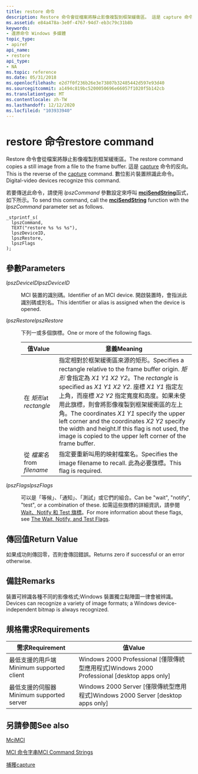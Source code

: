 ```yaml
---
title: restore 命令
description: Restore 命令會從檔案將靜止影像複製到框架緩衝區。 這是 capture 命令的反向。 數位影片裝置辨識此命令。
ms.assetid: e84a478a-3e0f-4767-94d7-eb3c79c31b8b
keywords:
- 還原命令 Windows 多媒體
topic_type:
- apiref
api_name:
- restore
api_type:
- NA
ms.topic: reference
ms.date: 05/31/2018
ms.openlocfilehash: e2d7f0f236b26e3e73807b32485442d597e93d40
ms.sourcegitcommit: a1494c819bc5200050696e66057f1020f5b142cb
ms.translationtype: MT
ms.contentlocale: zh-TW
ms.lasthandoff: 12/12/2020
ms.locfileid: "103933940"
---
```

# <a name="restore-command"></a><span data-ttu-id="9bcbe-106">restore 命令</span><span class="sxs-lookup"><span data-stu-id="9bcbe-106">restore command</span></span>

<span data-ttu-id="9bcbe-107">Restore 命令會從檔案將靜止影像複製到框架緩衝區。</span><span class="sxs-lookup"><span data-stu-id="9bcbe-107">The restore command copies a still image from a file to the frame buffer.</span></span> <span data-ttu-id="9bcbe-108">這是 [capture](capture.md) 命令的反向。</span><span class="sxs-lookup"><span data-stu-id="9bcbe-108">This is the reverse of the [capture](capture.md) command.</span></span> <span data-ttu-id="9bcbe-109">數位影片裝置辨識此命令。</span><span class="sxs-lookup"><span data-stu-id="9bcbe-109">Digital-video devices recognize this command.</span></span>

<span data-ttu-id="9bcbe-110">若要傳送此命令，請使用 *lpszCommand* 參數設定來呼叫 [**mciSendString**](/previous-versions//dd757161(v=vs.85))函式，如下所示。</span><span class="sxs-lookup"><span data-stu-id="9bcbe-110">To send this command, call the [**mciSendString**](/previous-versions//dd757161(v=vs.85)) function with the *lpszCommand* parameter set as follows.</span></span>

``` syntax
_stprintf_s(
  lpszCommand, 
  TEXT("restore %s %s %s"), 
  lpszDeviceID, 
  lpszRestore, 
  lpszFlags
); 
```

## <a name="parameters"></a><span data-ttu-id="9bcbe-111">參數</span><span class="sxs-lookup"><span data-stu-id="9bcbe-111">Parameters</span></span>

<dl> <dt>

<span data-ttu-id="9bcbe-112"><span id="lpszDeviceID"></span><span id="lpszdeviceid"></span><span id="LPSZDEVICEID"></span>*lpszDeviceID*</span><span class="sxs-lookup"><span data-stu-id="9bcbe-112"><span id="lpszDeviceID"></span><span id="lpszdeviceid"></span><span id="LPSZDEVICEID"></span>*lpszDeviceID*</span></span>
</dt> <dd>

<span data-ttu-id="9bcbe-113">MCI 裝置的識別碼。</span><span class="sxs-lookup"><span data-stu-id="9bcbe-113">Identifier of an MCI device.</span></span> <span data-ttu-id="9bcbe-114">開啟裝置時，會指派此識別碼或別名。</span><span class="sxs-lookup"><span data-stu-id="9bcbe-114">This identifier or alias is assigned when the device is opened.</span></span>

</dd> <dt>

<span data-ttu-id="9bcbe-115"><span id="lpszRestore"></span><span id="lpszrestore"></span><span id="LPSZRESTORE"></span>*lpszRestore*</span><span class="sxs-lookup"><span data-stu-id="9bcbe-115"><span id="lpszRestore"></span><span id="lpszrestore"></span><span id="LPSZRESTORE"></span>*lpszRestore*</span></span>
</dt> <dd>

<span data-ttu-id="9bcbe-116">下列一或多個旗標。</span><span class="sxs-lookup"><span data-stu-id="9bcbe-116">One or more of the following flags.</span></span>



| <span data-ttu-id="9bcbe-117">值</span><span class="sxs-lookup"><span data-stu-id="9bcbe-117">Value</span></span>           | <span data-ttu-id="9bcbe-118">意義</span><span class="sxs-lookup"><span data-stu-id="9bcbe-118">Meaning</span></span>                                                                                                                                                                                                                                                                                                                         |
|-----------------|---------------------------------------------------------------------------------------------------------------------------------------------------------------------------------------------------------------------------------------------------------------------------------------------------------------------------------|
| <span data-ttu-id="9bcbe-119">在 *矩形*</span><span class="sxs-lookup"><span data-stu-id="9bcbe-119">at *rectangle*</span></span>  | <span data-ttu-id="9bcbe-120">指定相對於框架緩衝區來源的矩形。</span><span class="sxs-lookup"><span data-stu-id="9bcbe-120">Specifies a rectangle relative to the frame buffer origin.</span></span> <span data-ttu-id="9bcbe-121">*矩形* 會指定為 *X1 Y1 X2 Y2*。</span><span class="sxs-lookup"><span data-stu-id="9bcbe-121">The *rectangle* is specified as *X1 Y1 X2 Y2*.</span></span> <span data-ttu-id="9bcbe-122">座標 *X1 Y1* 指定左上角，而座標 *X2 Y2* 指定寬度和高度。如果未使用此旗標，則會將影像複製到框架緩衝區的左上角。</span><span class="sxs-lookup"><span data-stu-id="9bcbe-122">The coordinates *X1 Y1* specify the upper left corner and the coordinates *X2 Y2* specify the width and height.If this flag is not used, the image is copied to the upper left corner of the frame buffer.</span></span><br/> |
| <span data-ttu-id="9bcbe-123">從 *檔案名*</span><span class="sxs-lookup"><span data-stu-id="9bcbe-123">from *filename*</span></span> | <span data-ttu-id="9bcbe-124">指定要重新叫用的映射檔案名。</span><span class="sxs-lookup"><span data-stu-id="9bcbe-124">Specifies the image filename to recall.</span></span> <span data-ttu-id="9bcbe-125">此為必要旗標。</span><span class="sxs-lookup"><span data-stu-id="9bcbe-125">This flag is required.</span></span>                                                                                                                                                                                                                                                                  |



 

</dd> <dt>

<span data-ttu-id="9bcbe-126"><span id="lpszFlags"></span><span id="lpszflags"></span><span id="LPSZFLAGS"></span>*lpszFlags*</span><span class="sxs-lookup"><span data-stu-id="9bcbe-126"><span id="lpszFlags"></span><span id="lpszflags"></span><span id="LPSZFLAGS"></span>*lpszFlags*</span></span>
</dt> <dd>

<span data-ttu-id="9bcbe-127">可以是「等候」、「通知」、「測試」或它們的組合。</span><span class="sxs-lookup"><span data-stu-id="9bcbe-127">Can be "wait", "notify", "test", or a combination of these.</span></span> <span data-ttu-id="9bcbe-128">如需這些旗標的詳細資訊，請參閱 [Wait、Notify 和 Test 旗標](the-wait-notify-and-test-flags.md)。</span><span class="sxs-lookup"><span data-stu-id="9bcbe-128">For more information about these flags, see [The Wait, Notify, and Test Flags](the-wait-notify-and-test-flags.md).</span></span>

</dd> </dl>

## <a name="return-value"></a><span data-ttu-id="9bcbe-129">傳回值</span><span class="sxs-lookup"><span data-stu-id="9bcbe-129">Return Value</span></span>

<span data-ttu-id="9bcbe-130">如果成功則傳回零，否則會傳回錯誤。</span><span class="sxs-lookup"><span data-stu-id="9bcbe-130">Returns zero if successful or an error otherwise.</span></span>

## <a name="remarks"></a><span data-ttu-id="9bcbe-131">備註</span><span class="sxs-lookup"><span data-stu-id="9bcbe-131">Remarks</span></span>

<span data-ttu-id="9bcbe-132">裝置可辨識各種不同的影像格式;Windows 裝置獨立點陣圖一律會被辨識。</span><span class="sxs-lookup"><span data-stu-id="9bcbe-132">Devices can recognize a variety of image formats; a Windows device-independent bitmap is always recognized.</span></span>

## <a name="requirements"></a><span data-ttu-id="9bcbe-133">規格需求</span><span class="sxs-lookup"><span data-stu-id="9bcbe-133">Requirements</span></span>



| <span data-ttu-id="9bcbe-134">需求</span><span class="sxs-lookup"><span data-stu-id="9bcbe-134">Requirement</span></span> | <span data-ttu-id="9bcbe-135">值</span><span class="sxs-lookup"><span data-stu-id="9bcbe-135">Value</span></span> |
|-------------------------------------|------------------------------------------------------------|
| <span data-ttu-id="9bcbe-136">最低支援的用戶端</span><span class="sxs-lookup"><span data-stu-id="9bcbe-136">Minimum supported client</span></span><br/> | <span data-ttu-id="9bcbe-137">Windows 2000 Professional \[僅限傳統型應用程式\]</span><span class="sxs-lookup"><span data-stu-id="9bcbe-137">Windows 2000 Professional \[desktop apps only\]</span></span><br/> |
| <span data-ttu-id="9bcbe-138">最低支援的伺服器</span><span class="sxs-lookup"><span data-stu-id="9bcbe-138">Minimum supported server</span></span><br/> | <span data-ttu-id="9bcbe-139">Windows 2000 Server \[僅限傳統型應用程式\]</span><span class="sxs-lookup"><span data-stu-id="9bcbe-139">Windows 2000 Server \[desktop apps only\]</span></span><br/>       |



## <a name="see-also"></a><span data-ttu-id="9bcbe-140">另請參閱</span><span class="sxs-lookup"><span data-stu-id="9bcbe-140">See also</span></span>

<dl> <dt>

[<span data-ttu-id="9bcbe-141">Mci</span><span class="sxs-lookup"><span data-stu-id="9bcbe-141">MCI</span></span>](mci.md)
</dt> <dt>

[<span data-ttu-id="9bcbe-142">MCI 命令字串</span><span class="sxs-lookup"><span data-stu-id="9bcbe-142">MCI Command Strings</span></span>](mci-command-strings.md)
</dt> <dt>

[<span data-ttu-id="9bcbe-143">捕獲</span><span class="sxs-lookup"><span data-stu-id="9bcbe-143">capture</span></span>](capture.md)
</dt> </dl>

 

